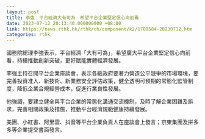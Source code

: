 ```yaml
---
layout: post
title: 李強：平台經濟大有可為　希望平台企業堅定信心向前看
date: 2023-07-12 20:13:40.000000000 +08:00
link: https://news.rthk.hk/rthk/ch/component/k2/1708584-20230712.htm
categories: rthk
---
```


國務院總理李強表示，平台經濟「大有可為」，希望廣大平台企業堅定信心向前看，持續推動創新突破，更好賦能實體經濟發展。

李強主持召開平台企業座談會，表示各級政府要著力營造公平競爭的市場環境，要完善投資准入、新技術、新業務安全評估政策，健全透明可預期的常態化監管制度，降低企業合規經營成本，促進行業良性發展。

他強調，要建立健全與平台企業的常態化溝通交流機制，及時了解企業困難及訴求，完善相關政策及措施，推動平台經濟規範健康持續發展。

美團、小紅書、阿里雲、抖音等平台企業負責人在座談會上發言；京東集團及拼多多等企業提交書面發言。
